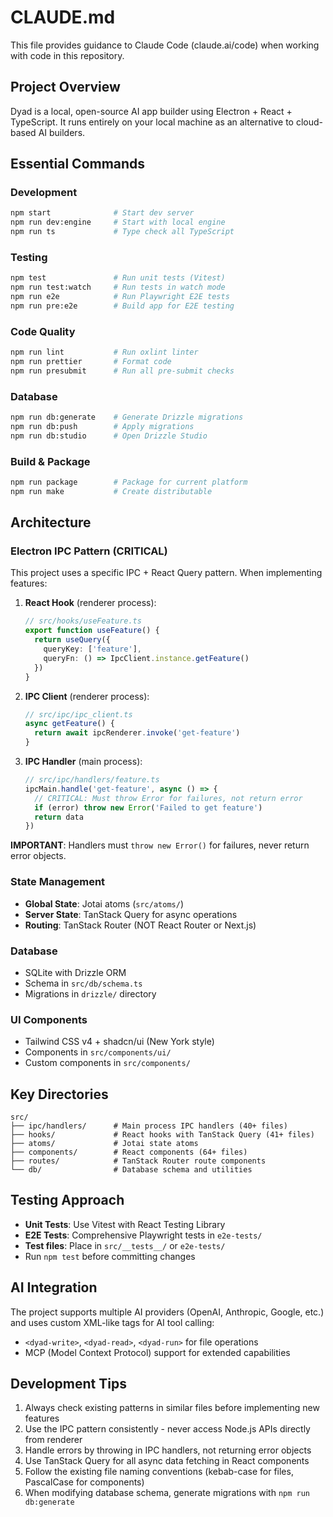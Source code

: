 # CLAUDE.md

This file provides guidance to Claude Code (claude.ai/code) when working with code in this repository.

## Project Overview

Dyad is a local, open-source AI app builder using Electron + React + TypeScript. It runs entirely on your local machine as an alternative to cloud-based AI builders.

## Essential Commands

### Development
```bash
npm start              # Start dev server
npm run dev:engine     # Start with local engine
npm run ts             # Type check all TypeScript
```

### Testing
```bash
npm test               # Run unit tests (Vitest)
npm run test:watch     # Run tests in watch mode
npm run e2e            # Run Playwright E2E tests
npm run pre:e2e        # Build app for E2E testing
```

### Code Quality
```bash
npm run lint           # Run oxlint linter
npm run prettier       # Format code
npm run presubmit      # Run all pre-submit checks
```

### Database
```bash
npm run db:generate    # Generate Drizzle migrations
npm run db:push        # Apply migrations
npm run db:studio      # Open Drizzle Studio
```

### Build & Package
```bash
npm run package        # Package for current platform
npm run make           # Create distributable
```

## Architecture

### Electron IPC Pattern (CRITICAL)

This project uses a specific IPC + React Query pattern. When implementing features:

1. **React Hook** (renderer process):
   ```typescript
   // src/hooks/useFeature.ts
   export function useFeature() {
     return useQuery({
       queryKey: ['feature'],
       queryFn: () => IpcClient.instance.getFeature()
     })
   }
   ```

2. **IPC Client** (renderer process):
   ```typescript
   // src/ipc/ipc_client.ts
   async getFeature() {
     return await ipcRenderer.invoke('get-feature')
   }
   ```

3. **IPC Handler** (main process):
   ```typescript
   // src/ipc/handlers/feature.ts
   ipcMain.handle('get-feature', async () => {
     // CRITICAL: Must throw Error for failures, not return error
     if (error) throw new Error('Failed to get feature')
     return data
   })
   ```

**IMPORTANT**: Handlers must `throw new Error()` for failures, never return error objects.

### State Management
- **Global State**: Jotai atoms (`src/atoms/`)
- **Server State**: TanStack Query for async operations
- **Routing**: TanStack Router (NOT React Router or Next.js)

### Database
- SQLite with Drizzle ORM
- Schema in `src/db/schema.ts`
- Migrations in `drizzle/` directory

### UI Components
- Tailwind CSS v4 + shadcn/ui (New York style)
- Components in `src/components/ui/`
- Custom components in `src/components/`

## Key Directories

```
src/
├── ipc/handlers/      # Main process IPC handlers (40+ files)
├── hooks/             # React hooks with TanStack Query (41+ files)
├── atoms/             # Jotai state atoms
├── components/        # React components (64+ files)
├── routes/            # TanStack Router route components
└── db/                # Database schema and utilities
```

## Testing Approach

- **Unit Tests**: Use Vitest with React Testing Library
- **E2E Tests**: Comprehensive Playwright tests in `e2e-tests/`
- **Test files**: Place in `src/__tests__/` or `e2e-tests/`
- Run `npm test` before committing changes

## AI Integration

The project supports multiple AI providers (OpenAI, Anthropic, Google, etc.) and uses custom XML-like tags for AI tool calling:
- `<dyad-write>`, `<dyad-read>`, `<dyad-run>` for file operations
- MCP (Model Context Protocol) support for extended capabilities

## Development Tips

1. Always check existing patterns in similar files before implementing new features
2. Use the IPC pattern consistently - never access Node.js APIs directly from renderer
3. Handle errors by throwing in IPC handlers, not returning error objects
4. Use TanStack Query for all async data fetching in React components
5. Follow the existing file naming conventions (kebab-case for files, PascalCase for components)
6. When modifying database schema, generate migrations with `npm run db:generate`